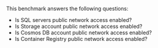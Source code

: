 This benchmark answers the following questions:

- Is SQL servers public network access enabled?
- Is Storage account public network access enabled?
- Is Cosmos DB account public network access enabled?
- Is Container Registry public network access enabled?
